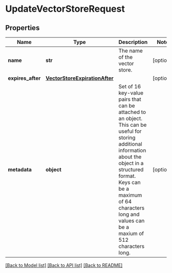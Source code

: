 # UpdateVectorStoreRequest

## Properties
Name | Type | Description | Notes
------------ | ------------- | ------------- | -------------
**name** | **str** | The name of the vector store. | [optional] 
**expires_after** | [**VectorStoreExpirationAfter**](VectorStoreExpirationAfter.md) |  | [optional] 
**metadata** | **object** | Set of 16 key-value pairs that can be attached to an object. This can be useful for storing additional information about the object in a structured format. Keys can be a maximum of 64 characters long and values can be a maxium of 512 characters long.  | [optional] 

[[Back to Model list]](../README.md#documentation-for-models) [[Back to API list]](../README.md#documentation-for-api-endpoints) [[Back to README]](../README.md)

